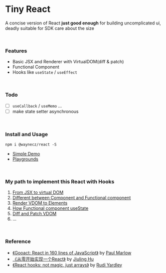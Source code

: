 # Tiny React

A concise version of React **just good enough** for building uncomplicated ui, deadly suitable for SDK care about the size

<br>

### Features
+ Basic JSX and Renderer with VirtualDOM(diff & patch)
+ Functional Component
+ Hooks like `useState` / `useEffect`

<br>

### Todo
- [ ] `useCallback` / `useMemo` ...
- [ ] make state setter asynchronous

<br>

### Install and Usage
```
npm i @waynecz/react -S
```

+ [Simple Demo]()
+ [Playgrounds]()

<br>

### My path to implement this React with Hooks
1. [From JSX to virtual DOM](void)
2. [Different between Component and Functional component]()
3. [Render VDOM to Elements]()
4. [How Functional component useState]()
5. [Diff and Patch VDOM]()
4. ...

<br>

### Reference
+ [《Gooact: React in 160 lines of JavaScript》](https://medium.com/@sweetpalma/gooact-react-in-160-lines-of-javascript-44e0742ad60f) by [Paul Marlow](https://github.com/sweetpalma)
+ [《从零开始实现一个React》](https://github.com/hujiulong/blog/issues/4) by [Jiuling Hu](https://github.com/hujiulong)
+ [《React hooks: not magic, just arrays》](https://medium.com/@ryardley/react-hooks-not-magic-just-arrays-cd4f1857236e) by [Rudi Yardley](https://github.com/ryardley)